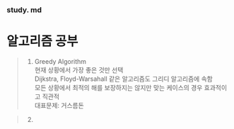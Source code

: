 ### study. md
알고리즘 공부
==========
>1. Greedy Algorithm   
현재 상황에서 가장 좋은 것만 선택   
Dijkstra, Floyd-Warsahall 같은 알고리즘도 그리디 알고리즘에 속함   
모든 상황에서 최적의 해를 보장하지는 않지만 맞는 케이스의 경우 효과적이고 직관적   
대표문제: 거스름돈   

>2. 

